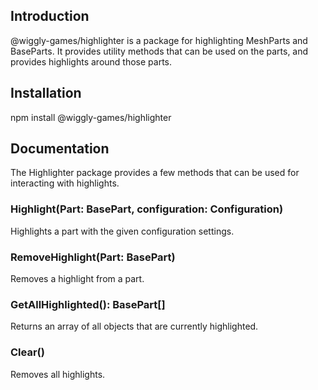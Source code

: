 ## Introduction
@wiggly-games/highlighter is a package for highlighting MeshParts and BaseParts. It provides utility methods that can be used on the parts, and provides highlights around those parts.

## Installation
npm install @wiggly-games/highlighter

## Documentation
The Highlighter package provides a few methods that can be used for interacting with highlights.

### Highlight(Part: BasePart, configuration: Configuration)
Highlights a part with the given configuration settings.

### RemoveHighlight(Part: BasePart)
Removes a highlight from a part.

### GetAllHighlighted(): BasePart[]
Returns an array of all objects that are currently highlighted.

### Clear()
Removes all highlights.